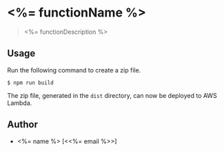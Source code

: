 # <%= functionName %>

> <%= functionDescription %>


## Usage

Run the following command to create a zip file.

```
$ npm run build
```

The zip file, generated in the `dist` directory, can now be deployed to AWS Lambda.


## Author

- <%= name %> [<<%= email %>>]
